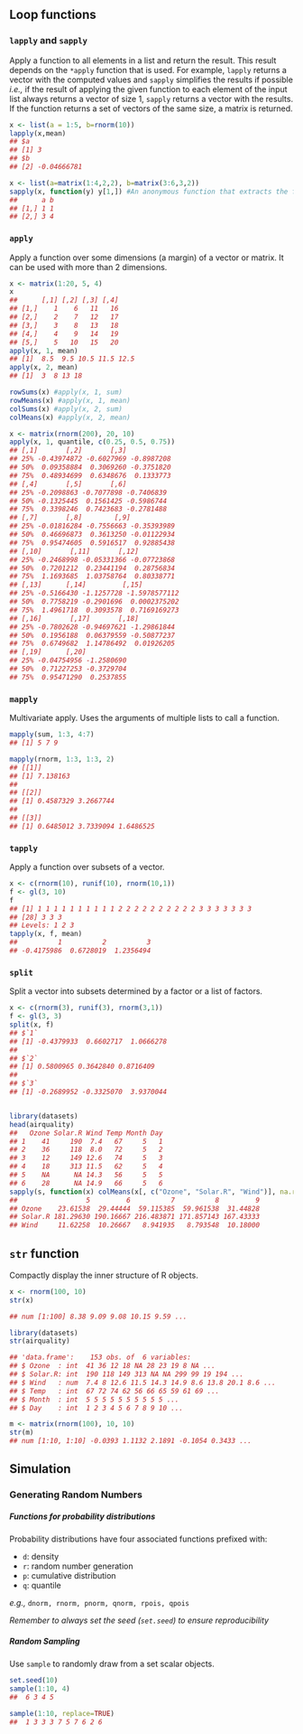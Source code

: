 ## Loop functions

### `lapply` and `sapply`
Apply a function to all elements in a list and return the result. This result depends on the `*apply` function that is used. For example, `lapply` returns a vector with the computed values and `sapply` simplifies the results if possible *i.e.,* if the result of applying the given function to each element of the input list always returns a vector of size 1, `sapply` returns a vector with the results. If the function returns a set of vectors of the same size, a matrix is returned.
```R
x <- list(a = 1:5, b=rnorm(10))
lapply(x,mean)
## $a
## [1] 3
## $b
## [2] -0.04666781

x <- list(a=matrix(1:4,2,2), b=matrix(3:6,3,2))
sapply(x, function(y) y[1,]) #An anonymous function that extracts the first row
##      a b
## [1,] 1 1
## [2,] 3 4
```

### `apply`
Apply a function over some dimensions (a margin) of a vector or matrix. It can be used with more than 2 dimensions.

```R
x <- matrix(1:20, 5, 4)
x
##      [,1] [,2] [,3] [,4]
## [1,]    1    6   11   16
## [2,]    2    7   12   17
## [3,]    3    8   13   18
## [4,]    4    9   14   19
## [5,]    5   10   15   20
apply(x, 1, mean)
## [1]  8.5  9.5 10.5 11.5 12.5
apply(x, 2, mean)
## [1]  3  8 13 18

rowSums(x) #apply(x, 1, sum)
rowMeans(x) #apply(x, 1, mean)
colSums(x) #apply(x, 2, sum)
colMeans(x) #apply(x, 2, mean)

x <- matrix(rnorm(200), 20, 10)
apply(x, 1, quantile, c(0.25, 0.5, 0.75))
## [,1]       [,2]       [,3]
## 25% -0.43974872 -0.6027969 -0.8987208
## 50%  0.09358884  0.3069260 -0.3751820
## 75%  0.48934699  0.6348676  0.1333773
## [,4]       [,5]       [,6]
## 25% -0.2098863 -0.7077898 -0.7406839
## 50% -0.1325445  0.1561425 -0.5986744
## 75%  0.3398246  0.7423683 -0.2781488
## [,7]       [,8]        [,9]
## 25% -0.01816284 -0.7556663 -0.35393989
## 50%  0.46696873  0.3613250 -0.01122934
## 75%  0.95474605  0.5916517  0.92885438
## [,10]       [,11]       [,12]
## 25% -0.2468998 -0.05331366 -0.07723868
## 50%  0.7201212  0.23441194  0.28756834
## 75%  1.1693685  1.03758764  0.80338771
## [,13]      [,14]         [,15]
## 25% -0.5166430 -1.1257728 -1.5978577112
## 50%  0.7758219 -0.2901696  0.0002375202
## 75%  1.4961718  0.3093578  0.7169169273
## [,16]       [,17]       [,18]
## 25% -0.7802628 -0.94697621 -1.29861844
## 50%  0.1956188  0.06379559 -0.50877237
## 75%  0.6749682  1.14786492  0.01926205
## [,19]      [,20]
## 25% -0.04754956 -1.2580690
## 50%  0.71227253 -0.3729704
## 75%  0.95471290  0.2537855
```

### `mapply`

Multivariate apply. Uses the arguments of multiple lists to call a function.

```R
mapply(sum, 1:3, 4:7)
## [1] 5 7 9

mapply(rnorm, 1:3, 1:3, 2)
## [[1]]
## [1] 7.138163
##
## [[2]]
## [1] 0.4587329 3.2667744
##
## [[3]]
## [1] 0.6485012 3.7339094 1.6486525
```

### `tapply`

Apply a function over subsets of a vector.

```R
x <- c(rnorm(10), runif(10), rnorm(10,1))
f <- gl(3, 10)
f
## [1] 1 1 1 1 1 1 1 1 1 1 2 2 2 2 2 2 2 2 2 2 3 3 3 3 3 3 3
## [28] 3 3 3
## Levels: 1 2 3
tapply(x, f, mean)
##          1          2          3 
## -0.4175986  0.6728019  1.2356494 
```

### `split`

Split a vector into subsets determined by a factor or a list of factors.

```R
x <- c(rnorm(3), runif(3), rnorm(3,1))
f <- gl(3, 3)
split(x, f)
## $`1`
## [1] -0.4379933  0.6602717  1.0666278
## 
## $`2`
## [1] 0.5800965 0.3642840 0.8716409
## 
## $`3`
## [1] -0.2689952 -0.3325070  3.9370044


library(datasets)
head(airquality)
##   Ozone Solar.R Wind Temp Month Day
## 1    41     190  7.4   67     5   1
## 2    36     118  8.0   72     5   2
## 3    12     149 12.6   74     5   3
## 4    18     313 11.5   62     5   4
## 5    NA      NA 14.3   56     5   5
## 6    28      NA 14.9   66     5   6
sapply(s, function(x) colMeans(x[, c("Ozone", "Solar.R", "Wind")], na.rm = TRUE))
##                 5         6          7          8         9
## Ozone    23.61538  29.44444  59.115385  59.961538  31.44828
## Solar.R 181.29630 190.16667 216.483871 171.857143 167.43333
## Wind     11.62258  10.26667   8.941935   8.793548  10.18000
```

## `str` function

Compactly display the inner structure of R objects.

```R
x <- rnorm(100, 10)
str(x)

## num [1:100] 8.38 9.09 9.08 10.15 9.59 ...

library(datasets)
str(airquality)

## 'data.frame':	153 obs. of  6 variables:
## $ Ozone  : int  41 36 12 18 NA 28 23 19 8 NA ...
## $ Solar.R: int  190 118 149 313 NA NA 299 99 19 194 ...
## $ Wind   : num  7.4 8 12.6 11.5 14.3 14.9 8.6 13.8 20.1 8.6 ...
## $ Temp   : int  67 72 74 62 56 66 65 59 61 69 ...
## $ Month  : int  5 5 5 5 5 5 5 5 5 5 ...
## $ Day    : int  1 2 3 4 5 6 7 8 9 10 ...

m <- matrix(rnorm(100), 10, 10)
str(m)
## num [1:10, 1:10] -0.0393 1.1132 2.1891 -0.1054 0.3433 ...

```

## Simulation

### Generating Random Numbers

##### Functions for probability distributions

Probability distributions have four associated functions prefixed with:

* `d`: density
* `r`: random number generation
* `p`: cumulative distribution
* `q`: quantile

*e.g.,* `dnorm, rnorm, pnorm, qnorm, rpois, qpois`

*Remember to always set the seed (`set.seed`) to ensure reproducibility*

##### Random Sampling

Use `sample` to randomly draw from a set scalar objects.

```R
set.seed(10)
sample(1:10, 4)
##  6 3 4 5

sample(1:10, replace=TRUE)
##  1 3 3 3 7 5 7 6 2 6
```